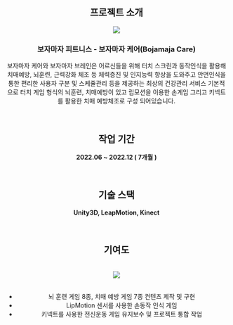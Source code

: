 <div align='center'>

## 프로젝트 소개

<img src="https://github.com/JISUSAMA/UnityStudy/assets/38304918/3da5ce64-0774-49fb-bb65-edd512543070">

### 보자마자 피트니스 - 보자마자 케어(Bojamaja Care)


보자마자 케어와 보자마자 브레인은 어르신들을 위해 터치 스크린과 동작인식을 활용해 치매예방, 뇌훈련, 근력강화 체조 등 체력증진 및 인지능력 향상을 도와주고 안면인식을 통한 편리한 사용자 구분 및 스케쥴관리 등을 제공하는 최상의 건강관리 서비스
기본적으로 터치 게임 형식의 뇌훈련, 치매예방이 있고 립모션을 이용한 손게임 그리고 키넥트를 활용한 치매 예방체조로 구성 되어있습니다.

<br>

## 작업 기간
__2022.06 ~ 2022.12 ( 7개월 )__

<br>

## 기술 스택
__Unity3D, LeapMotion, Kinect__

<br>

## 기여도
<br>

<img src="https://github.com/JISUSAMA/UnityStudy/assets/38304918/8ad17a09-6c01-4550-85d5-7f9837caf53b">
<br>
<br>

- 뇌 훈련 게임 8종, 치매 예방 게임 7종 컨텐츠 제작 및 구현
- LipMotion 센서를 사용한 손동작 인식 게임
- 키넥트를 사용한 전신운동 게임 유지보수 및 프로젝트 통합 작업


</div>
